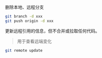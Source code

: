 删除本地、远程分支

```bash
git branch -d xxx
git push origin -d xxx
```



更新远程引用的信息，但不合并或拉取任何代码。

> 用于查看远端变化

```bash
git remote update
```

